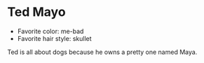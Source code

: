 # Ted Mayo
* Favorite color: me-bad
* Favorite hair style: skullet

Ted is all about dogs because he owns a pretty one named Maya.
